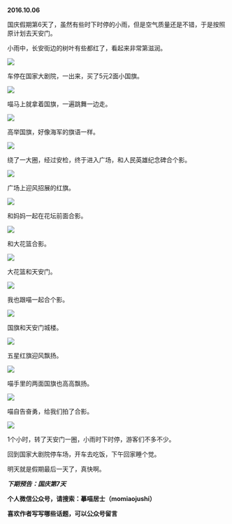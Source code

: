 
          
            
**2016.10.06**

国庆假期第6天了，虽然有些时下时停的小雨，但是空气质量还是不错，于是按照原计划去天安门。

小雨中，长安街边的树叶有些都红了，看起来非常第滋润。




![](img/51001-6c88ee3fba158b3d.jpg)




车停在国家大剧院，一出来，买了5元2面小国旗。




![](img/51001-270ef68c0f9a6630.jpg)




喵马上就拿着国旗，一遍跳舞一边走。




![](img/51001-bad5533b721e5ec5.jpg)




高举国旗，好像海军的旗语一样。




![](img/51001-e1c921da6e192e87.jpg)




绕了一大圈，经过安检，终于进入广场，和人民英雄纪念碑合个影。




![](img/51001-6037404ecf1b54d9.jpg)




广场上迎风招展的红旗。




![](img/51001-8489d39df1854507.jpg)




和妈妈一起在花坛前面合影。




![](img/51001-0b69f70c7b99c031.jpg)




和大花篮合影。




![](img/51001-f12d1ce52d705502.jpg)




大花篮和天安门。




![](img/51001-4475bd49ffdf12d4.jpg)




我也跟喵一起合个影。




![](img/51001-9b6768cf0d97be76.jpg)




国旗和天安门城楼。




![](img/51001-67bce11cd40a5476.jpg)




五星红旗迎风飘扬。




![](img/51001-3a289b6f61a8eb7b.jpg)




喵手里的两面国旗也高高飘扬。




![](img/51001-bc288bee378a6798.jpg)




喵自告奋勇，给我们拍了合影。




![](img/51001-88ded5d9c4ef9b39.jpg)




1个小时，转了天安门一圈，小雨时下时停，游客们不多不少。

回到国家大剧院停车场，开车去吃饭，下午回家睡个觉。

明天就是假期最后一天了，真快啊。


***下期预告：国庆第7天***


**个人微信公众号，请搜索：摹喵居士（momiaojushi）**

**喜欢作者写写哪些话题，可以公众号留言**

          
        